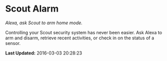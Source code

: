 # Scout Alarm
*Alexa, ask Scout to arm home mode.*

Controlling your Scout security system has never been easier. Ask Alexa to arm and disarm, retrieve recent activities, or check in on the status of a sensor.

**Last Updated:** 2016-03-03 20:28:23